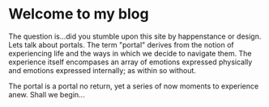 # Welcome to my blog

The question is...did you stumble upon this site by happenstance or design. Lets talk about portals.
The term "portal" derives from the notion of experiencing life and the ways in which we decide to navigate them. The experience itself encompases an array of emotions expressed physically and emotions expressed internally; as within so without. 

The portal is a portal no return, yet a series of now moments to experience anew. Shall we begin...
